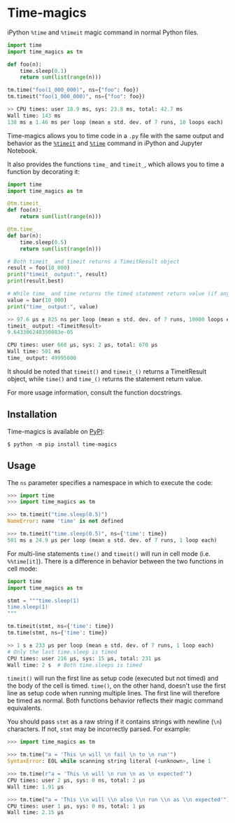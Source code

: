 # Time-magics

iPython `%time` and `%timeit` magic command in normal Python files.

```python
import time
import time_magics as tm

def foo(n):
    time.sleep(0.1)
    return sum(list(range(n)))

tm.time("foo(1_000_000)", ns={"foo": foo})
tm.timeit("foo(1_000_000)", ns={"foo": foo})

>> CPU times: user 18.9 ms, sys: 23.8 ms, total: 42.7 ms
Wall time: 143 ms
138 ms ± 1.46 ms per loop (mean ± std. dev. of 7 runs, 10 loops each)
```

Time-magics allows you to time code in a `.py` file with the same output and behavior as the
[`%timeit`](https://ipython.readthedocs.io/en/stable/interactive/magics.html#magic-timeit)
and [`%time`](https://ipython.readthedocs.io/en/stable/interactive/magics.html#magic-time)
command in iPython and Jupyter Notebook.

It also provides the functions `time_` and `timeit_`, which allows you to time a function by
decorating it:

```python
import time
import time_magics as tm

@tm.timeit_
def foo(n):
    return sum(list(range(n)))

@tm.time_
def bar(n):
    time.sleep(0.5)
    return sum(list(range(n)))

# Both timeit_ and timeit returns a TimeitResult object
result = foo(10_000)
print("timeit_ output:", result)
print(result.best)

# While time_ and time returns the timed statement return value (if any)
value = bar(10_000)
print("time_ output:", value)

>> 97.6 µs ± 825 ns per loop (mean ± std. dev. of 7 runs, 10000 loops each)
timeit_ output: <TimeitResult>
9.643386240350083e-05

CPU times: user 668 µs, sys: 2 µs, total: 670 µs
Wall time: 501 ms
time_ output: 49995000
```

It should be noted that `timeit()` and `timeit_()` returns a TimeitResult object, while
`time()` and `time_()` returns the statement return value.

For more usage information, consult the function docstrings.

## Installation

Time-magics is available on [PyPI](https://pypi.org/project/time-magics/):

```console
$ python -m pip install time-magics
```

## Usage

The `ns` parameter specifies a namespace in which to execute the code:

```python
>>> import time
>>> import time_magics as tm

>>> tm.timeit("time.sleep(0.5)")
NameError: name 'time' is not defined

>>> tm.timeit("time.sleep(0.5)", ns={'time': time})
501 ms ± 24.9 µs per loop (mean ± std. dev. of 7 runs, 1 loop each)
```

For multi-line statements `time()` and `timeit()` will run in cell mode (i.e. `%%time[it]`).
There is a difference in behavior between the two functions in cell mode:

```python
import time
import time_magics as tm

stmt = """time.sleep(1)
time.sleep(1)
"""

tm.timeit(stmt, ns={'time': time})
tm.time(stmt, ns={'time': time})

>> 1 s ± 233 µs per loop (mean ± std. dev. of 7 runs, 1 loop each)
# Only the last time.sleep is timed
CPU times: user 216 µs, sys: 15 µs, total: 231 µs
Wall time: 2 s  # Both time.sleeps is timed
```

`timeit()` will run the first line as setup code (executed but not timed) and the body of the
 cell is timed. `time()`, on the other hand, doesn't use the first line as setup code when
 running multiple lines. The first line will therefore be timed as normal. Both functions
 behavior reflects their magic command equivalents.

You should pass `stmt` as a raw string if it contains strings with newline (`\n`) characters.
If not, `stmt` may be incorrectly parsed. For example:

```python
>>> import time_magics as tm

>>> tm.time("a = 'This \n will \n fail \n to \n run'")
SyntaxError: EOL while scanning string literal (<unknown>, line 1

>>> tm.time(r"a = 'This \n will \n run \n as \n expected'")
CPU times: user 2 µs, sys: 0 ns, total: 2 µs
Wall time: 1.91 µs

>>> tm.time("a = 'This \\n will \\n also \\n run \\n as \\n expected'")
CPU times: user 1 µs, sys: 0 ns, total: 1 µs
Wall time: 2.15 µs
```
